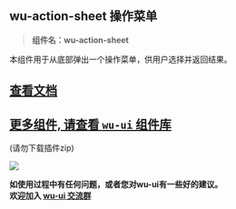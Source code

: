 ## wu-action-sheet 操作菜单

> **组件名：wu-action-sheet**

本组件用于从底部弹出一个操作菜单，供用户选择并返回结果。

## [查看文档](https://wuui.cn/zh-CN/components/popup.html)

## [更多组件, 请查看 `wu-ui` 组件库](https://ext.dcloud.net.cn/plugin?name=wu--ui)
(请勿下载插件zip)

<a href="https://ext.dcloud.net.cn/plugin?name=wu--ui">
	<img src="https://wuui.cn/intr.png">
</a>

**如使用过程中有任何问题，或者您对wu-ui有一些好的建议。<br>欢迎加入 [wu-ui 交流群](https://wuui.cn/zh-CN/components/qqFeedBack.html)**